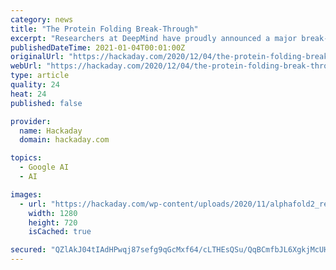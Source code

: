 ```yaml
---
category: news
title: "The Protein Folding Break-Through"
excerpt: "Researchers at DeepMind have proudly announced a major break-through in predicting static folded protein structures with a new program known as AlphaFold 2. Protein folding has been an ongoing ..."
publishedDateTime: 2021-01-04T00:01:00Z
originalUrl: "https://hackaday.com/2020/12/04/the-protein-folding-break-through/"
webUrl: "https://hackaday.com/2020/12/04/the-protein-folding-break-through/"
type: article
quality: 24
heat: 24
published: false

provider:
  name: Hackaday
  domain: hackaday.com

topics:
  - Google AI
  - AI

images:
  - url: "https://hackaday.com/wp-content/uploads/2020/11/alphafold2_results.gif"
    width: 1280
    height: 720
    isCached: true

secured: "QZlAkJ04tIAdHPwqj87sefg9qGcMxf64/cLTHEsQSu/QqBCmfbJL6XgkjMcUH/8R/NaD36J3sv+0HD6/rHMvcAqJyCFHdsBpUwOWeJrtNQXqhtjrx9lsK2rabrvKbDJnU+m3Q6/6OzjWSm47NlOcxNTTPUKeTvlfzNGos/7JXqwzm4Z2EovXm6/XxNRZT2XAh4I/fcFXYLWqb4nV7uwxpm/9Qg1dyQ6efcrfvboSjZjShsx9b+IlJx6mChM7ATFTkwb01pfPChnVgeCgWb76Nxemi/Oet9+zXU2c3MozsCCNZk86m2qfDGVgroYIO6WEcrZGr/uffytHtRz9npqUOZScUQlTwoyH1xXIOHOTNLM=;QUqJpRGsRKarcOpROUNvLQ=="
---
```


